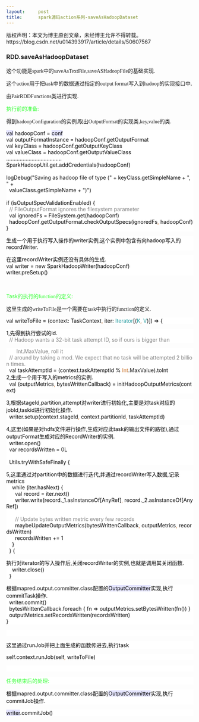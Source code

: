 ```yaml
---
layout:     post
title:      spark源码action系列-saveAsHadoopDataset
---
```

<div id="article_content" class="article_content clearfix csdn-tracking-statistics" data-pid="blog" data-mod="popu_307" data-dsm="post">
								<div class="article-copyright">
					版权声明：本文为博主原创文章，未经博主允许不得转载。					https://blog.csdn.net/u014393917/article/details/50607567				</div>
								            <link rel="stylesheet" href="https://csdnimg.cn/release/phoenix/template/css/ck_htmledit_views-f76675cdea.css">
						<div class="htmledit_views" id="content_views">
                
<h3>RDD.saveAsHadoopDataset</h3>
<p>这个功能是<span style="font-family:'Times New Roman';">spark</span><span style="font-family:SimSun;">中的</span><span style="font-family:'Times New Roman';">saveAsTextFile,saveASHadoopFile</span><span style="font-family:SimSun;">的基础实现</span><span style="font-family:'Times New Roman';">.</span></p>
<p>这个<span style="font-family:'Times New Roman';">action</span><span style="font-family:SimSun;">用于把</span><span style="font-family:'Times New Roman';">task</span><span style="font-family:SimSun;">中的数据通过指定的</span><span style="font-family:'Times New Roman';">output format</span><span style="font-family:SimSun;">写入到</span><span style="font-family:'Times New Roman';">hadoop</span><span style="font-family:SimSun;">的实现接口中</span><span style="font-family:'Times New Roman';">,</span></p>
<p>由<span style="font-family:'Times New Roman';">PairRDDFunctions</span><span style="font-family:SimSun;">类进行实现</span><span style="font-family:'Times New Roman';">.</span></p>
<p><span style="color:#33FF33;">执行前的准备:</span></p>
<p>得到<span style="font-family:'Times New Roman';">hadoopConfiguration</span><span style="font-family:SimSun;">的实例</span><span style="font-family:'Times New Roman';">,</span><span style="font-family:SimSun;">取出</span><span style="font-family:'Times New Roman';">OutputFormat</span><span style="font-family:SimSun;">的实现类</span><span style="font-family:'Times New Roman';">,key,value</span><span style="font-family:SimSun;">的类</span><span style="font-family:'Times New Roman';">.</span></p>
<p style="background:rgb(255,255,255);"><span style="background:rgb(228,228,255);">val</span><span style="background:rgb(255,255,255);"> </span><span style="color:#000000;background:rgb(255,255,255);">hadoopConf = </span><span style="color:#000000;background:rgb(228,228,255);">conf</span><span style="color:#000000;background:rgb(255,255,255);"><br></span><span style="background:rgb(255,255,255);">val </span><span style="color:#000000;background:rgb(255,255,255);">outputFormatInstance = hadoopConf.getOutputFormat</span><span style="color:#000000;background:rgb(255,255,255);"><br></span><span style="background:rgb(255,255,255);">val </span><span style="color:#000000;background:rgb(255,255,255);">keyClass = hadoopConf.getOutputKeyClass</span><span style="color:#000000;background:rgb(255,255,255);"><br></span><span style="background:rgb(255,255,255);">val </span><span style="color:#000000;background:rgb(255,255,255);">valueClass = hadoopConf.getOutputValueClass</span><span style="color:#000000;background:rgb(255,255,255);"><br></span><span style="background:rgb(255,255,255);">.....................................</span><span style="color:#000000;background:rgb(255,255,255);"><br></span><span style="color:#000000;background:rgb(255,255,255);">SparkHadoopUtil.</span><span style="color:#000000;background:rgb(255,255,255);">get</span><span style="color:#000000;background:rgb(255,255,255);">.addCredentials(hadoopConf)</span><span style="color:#000000;background:rgb(255,255,255);"><br></span><span style="color:#000000;background:rgb(255,255,255);"><br></span><span style="color:#000000;background:rgb(255,255,255);">logDebug(</span><span style="background:rgb(255,255,255);">"Saving as hadoop file of type (" </span><span style="color:#000000;background:rgb(255,255,255);">+ keyClass.getSimpleName + </span><span style="background:rgb(255,255,255);">", " </span><span style="color:#000000;background:rgb(255,255,255);">+</span><span style="color:#000000;background:rgb(255,255,255);"><br></span><span style="color:#000000;background:rgb(255,255,255);">  valueClass.getSimpleName + </span><span style="background:rgb(255,255,255);">")"</span><span style="color:#000000;background:rgb(255,255,255);">)</span><span style="color:#000000;background:rgb(255,255,255);"><br></span><span style="color:#000000;background:rgb(255,255,255);"><br></span><span style="background:rgb(255,255,255);">if </span><span style="color:#000000;background:rgb(255,255,255);">(isOutputSpecValidationEnabled) {</span><span style="color:#000000;background:rgb(255,255,255);"><br></span><span style="color:#000000;background:rgb(255,255,255);">  </span><span style="color:#808080;background:rgb(255,255,255);">// FileOutputFormat ignores the filesystem parameter</span><span style="color:#808080;background:rgb(255,255,255);"><br></span><span style="color:#808080;background:rgb(255,255,255);">  </span><span style="background:rgb(255,255,255);">val </span><span style="color:#000000;background:rgb(255,255,255);">ignoredFs = FileSystem.</span><span style="color:#000000;background:rgb(255,255,255);">get</span><span style="color:#000000;background:rgb(255,255,255);">(hadoopConf)</span><span style="color:#000000;background:rgb(255,255,255);"><br></span><span style="color:#000000;background:rgb(255,255,255);">  hadoopConf.getOutputFormat.checkOutputSpecs(ignoredFs</span><span style="color:#cc7832;background:rgb(255,255,255);">, </span><span style="color:#000000;background:rgb(255,255,255);">hadoopConf)</span><span style="color:#000000;background:rgb(255,255,255);"><br></span><span style="color:#000000;background:rgb(255,255,255);">}</span><span style="color:#000000;background:rgb(255,255,255);"><br></span></p>
<p style="background:rgb(255,255,255);"><span style="color:#000000;background:rgb(255,255,255);">生成一个用于执行写入操作的writer实例,这个实例中包含有向hadoop写入的recordWriter.</span></p>
<p style="background:rgb(255,255,255);"><span style="color:#000000;background:rgb(255,255,255);">在这里recordWriter实例还没有具体的生成.</span><span style="color:#000000;background:rgb(255,255,255);"><br></span><span style="background:rgb(255,255,255);">val </span><span style="color:#000000;background:rgb(255,255,255);">writer = </span><span style="background:rgb(255,255,255);">new </span><span style="color:#000000;background:rgb(255,255,255);">SparkHadoopWriter(hadoopConf)</span><span style="color:#000000;background:rgb(255,255,255);"><br></span><span style="color:#000000;background:rgb(255,255,255);">writer.preSetup()</span></p>
<p> </p>
<p><span style="color:#33FF33;">Task<span style="font-family:SimSun;">的执行的</span><span style="font-family:'Times New Roman';">function</span><span style="font-family:SimSun;">的定义</span>:</span></p>
<p>这里生成的<span style="font-family:'Times New Roman';">writeToFile</span><span style="font-family:SimSun;">是一个需要在</span><span style="font-family:'Times New Roman';">task</span><span style="font-family:SimSun;">中执行的</span><span style="font-family:'Times New Roman';">function</span><span style="font-family:SimSun;">的定义</span><span style="font-family:'Times New Roman';">.</span></p>
<p style="background:rgb(255,255,255);"><span style="background:rgb(255,255,255);">val </span><span style="color:#000000;background:rgb(255,255,255);">writeToFile = (context: TaskContext</span><span style="color:#cc7832;background:rgb(255,255,255);">, </span><span style="color:#000000;background:rgb(255,255,255);">iter: </span><span style="color:#20999d;background:rgb(255,255,255);">Iterator</span><span style="color:#000000;background:rgb(255,255,255);">[(</span><span style="color:#20999d;background:rgb(255,255,255);">K</span><span style="color:#cc7832;background:rgb(255,255,255);">, </span><span style="color:#20999d;background:rgb(255,255,255);">V</span><span style="color:#000000;background:rgb(255,255,255);">)]) =&gt; {</span></p>
<p style="background:rgb(255,255,255);"><span style="color:#000000;background:rgb(255,255,255);">1,先得到执行尝试的id.</span><span style="color:#000000;background:rgb(255,255,255);"><br></span><span style="color:#000000;background:rgb(255,255,255);">  </span><span style="color:#808080;background:rgb(255,255,255);">// Hadoop wants a 32-bit task attempt ID, so if ours is bigger than </span></p>
<p style="background:rgb(255,255,255);"><span style="color:#808080;background:rgb(255,255,255);">       Int.MaxValue, roll it</span><span style="color:#808080;background:rgb(255,255,255);"><br></span><span style="color:#808080;background:rgb(255,255,255);">  // around by taking a mod. We expect that no task will be attempted 2 billion times.</span><span style="color:#808080;background:rgb(255,255,255);"><br></span><span style="color:#808080;background:rgb(255,255,255);">  </span><span style="background:rgb(255,255,255);">val </span><span style="color:#000000;background:rgb(255,255,255);">taskAttemptId = (context.taskAttemptId % </span><span style="color:#cc7832;background:rgb(255,255,255);">Int</span><span style="color:#000000;background:rgb(255,255,255);">.</span><span style="background:rgb(255,255,255);">MaxValue</span><span style="color:#000000;background:rgb(255,255,255);">).toInt</span><span style="color:#000000;background:rgb(255,255,255);"><br></span><span style="color:#000000;background:rgb(255,255,255);">2,生成一个用于写入的metrics的实例.</span><span style="color:#000000;background:rgb(255,255,255);"><br></span><span style="color:#000000;background:rgb(255,255,255);">  </span><span style="background:rgb(255,255,255);">val </span><span style="color:#000000;background:rgb(255,255,255);">(outputMetrics</span><span style="color:#cc7832;background:rgb(255,255,255);">, </span><span style="color:#000000;background:rgb(255,255,255);">bytesWrittenCallback) = initHadoopOutputMetrics(context)</span><span style="color:#000000;background:rgb(255,255,255);"><br></span></p>
<p style="background:rgb(255,255,255);"><span style="color:#000000;background:rgb(255,255,255);">3,根据stageId,partition,attempt对writer进行初始化,主要是对task对应的jobId,taskid进行初始化操作.</span><span style="color:#000000;background:rgb(255,255,255);"><br></span><span style="color:#000000;background:rgb(255,255,255);">  writer.setup(context.stageId</span><span style="color:#cc7832;background:rgb(255,255,255);">, </span><span style="color:#000000;background:rgb(255,255,255);">context.partitionId</span><span style="color:#cc7832;background:rgb(255,255,255);">, </span><span style="color:#000000;background:rgb(255,255,255);">taskAttemptId)</span></p>
<p style="background:rgb(255,255,255);"><span style="color:#000000;background:rgb(255,255,255);">4,这里(如果是对hdfs文件进行操作,生成对应此task的输出文件的路径),通过outputFormat生成对应的RecordWriter的实例.</span><span style="color:#000000;background:rgb(255,255,255);"><br></span><span style="color:#000000;background:rgb(255,255,255);">  writer.open()</span><span style="color:#000000;background:rgb(255,255,255);"><br></span><span style="color:#000000;background:rgb(255,255,255);">  </span><span style="background:rgb(255,255,255);">var </span><span style="color:#000000;background:rgb(255,255,255);">recordsWritten = </span><span style="background:rgb(255,255,255);">0L</span><span style="background:rgb(255,255,255);"><br></span><span style="background:rgb(255,255,255);"><br></span><span style="background:rgb(255,255,255);">  </span><span style="color:#000000;background:rgb(255,255,255);">Utils.</span><span style="color:#000000;background:rgb(255,255,255);">tryWithSafeFinally </span><span style="color:#000000;background:rgb(255,255,255);">{</span></p>
<p style="background:rgb(255,255,255);"><span style="color:#000000;background:rgb(255,255,255);">5,这里通过对partition中的数据进行迭代,并通过recordWriter写入数据,记录metrics</span><span style="color:#000000;background:rgb(255,255,255);"><br></span><span style="color:#000000;background:rgb(255,255,255);">    </span><span style="background:rgb(255,255,255);">while </span><span style="color:#000000;background:rgb(255,255,255);">(iter.hasNext) {</span><span style="color:#000000;background:rgb(255,255,255);"><br></span><span style="color:#000000;background:rgb(255,255,255);">      </span><span style="background:rgb(255,255,255);">val </span><span style="color:#000000;background:rgb(255,255,255);">record = iter.next()</span><span style="color:#000000;background:rgb(255,255,255);"><br></span><span style="color:#000000;background:rgb(255,255,255);">      writer.write(record._1.asInstanceOf[AnyRef]</span><span style="color:#cc7832;background:rgb(255,255,255);">, </span><span style="color:#000000;background:rgb(255,255,255);">record._2.asInstanceOf[AnyRef])</span><span style="color:#000000;background:rgb(255,255,255);"><br></span><span style="color:#000000;background:rgb(255,255,255);"><br></span><span style="color:#000000;background:rgb(255,255,255);">      </span><span style="color:#808080;background:rgb(255,255,255);">// Update bytes written metric every few records</span><span style="color:#808080;background:rgb(255,255,255);"><br></span><span style="color:#808080;background:rgb(255,255,255);">      </span><span style="color:#000000;background:rgb(255,255,255);">maybeUpdateOutputMetrics(bytesWrittenCallback</span><span style="color:#cc7832;background:rgb(255,255,255);">, </span><span style="color:#000000;background:rgb(255,255,255);">outputMetrics</span><span style="color:#cc7832;background:rgb(255,255,255);">, </span><span style="color:#000000;background:rgb(255,255,255);">recordsWritten)</span><span style="color:#000000;background:rgb(255,255,255);"><br></span><span style="color:#000000;background:rgb(255,255,255);">      recordsWritten += </span><span style="background:rgb(255,255,255);">1</span><span style="background:rgb(255,255,255);"><br></span><span style="background:rgb(255,255,255);">    </span><span style="color:#000000;background:rgb(255,255,255);">}</span><span style="color:#000000;background:rgb(255,255,255);"><br></span><span style="color:#000000;background:rgb(255,255,255);">  } {</span></p>
<p style="background:rgb(255,255,255);"><span style="color:#000000;background:rgb(255,255,255);">执行对iterator的写入操作后,关闭recordWriter的实例,也就是调用其关闭函数.</span><span style="color:#000000;background:rgb(255,255,255);"><br></span><span style="color:#000000;background:rgb(255,255,255);">    writer.close()</span><span style="color:#000000;background:rgb(255,255,255);"><br></span><span style="color:#000000;background:rgb(255,255,255);">  }</span></p>
<p style="background:rgb(255,255,255);"><span style="color:#000000;background:rgb(255,255,255);">根据</span><span style="background:rgb(255,255,255);">mapred.output.committer.class</span><span style="color:#000000;background:rgb(255,255,255);">配置的</span><span style="color:#000000;background:rgb(228,228,255);">OutputCommitter</span><span style="color:#000000;background:rgb(255,255,255);">实现,执行commitTask操作.</span><span style="color:#000000;background:rgb(255,255,255);"><br></span><span style="color:#000000;background:rgb(255,255,255);">  writer.commit()</span><span style="color:#000000;background:rgb(255,255,255);"><br></span><span style="color:#000000;background:rgb(255,255,255);">  bytesWrittenCallback.foreach { fn =&gt; outputMetrics.setBytesWritten(fn()) }</span><span style="color:#000000;background:rgb(255,255,255);"><br></span><span style="color:#000000;background:rgb(255,255,255);">  outputMetrics.setRecordsWritten(recordsWritten)</span><span style="color:#000000;background:rgb(255,255,255);"><br></span><span style="color:#000000;background:rgb(255,255,255);">}</span></p>
<p style="background:rgb(255,255,255);"><span style="color:#000000;background:rgb(255,255,255);"> </span></p>
<p style="background:rgb(255,255,255);"><span style="color:#000000;background:rgb(255,255,255);">这里通过runJob并把上面生成的函数传进去,执行task</span></p>
<p style="background:rgb(255,255,255);"><span style="color:#000000;background:rgb(255,255,255);">self.context.runJob(self</span><span style="color:#cc7832;background:rgb(255,255,255);">, </span><span style="color:#000000;background:rgb(255,255,255);">writeToFile)</span></p>
<p style="background:rgb(255,255,255);"><span style="color:#000000;background:rgb(255,255,255);"> </span></p>
<p style="background:rgb(255,255,255);"><span style="color:#33FF33;background:rgb(255,255,255);">任务结束后的处理</span><span style="color:#33FF33;background:rgb(255,255,255);">:</span></p>
<p style="background:rgb(255,255,255);"><span style="color:#000000;background:rgb(255,255,255);">根据</span><span style="background:rgb(255,255,255);">mapred.output.committer.class</span><span style="color:#000000;background:rgb(255,255,255);">配置的</span><span style="color:#000000;background:rgb(228,228,255);">OutputCommitter</span><span style="color:#000000;background:rgb(255,255,255);">实现,执行commitJob操作.</span></p>
<p style="background:rgb(255,255,255);"><span style="color:#000000;background:rgb(228,228,255);">writer</span><span style="color:#000000;background:rgb(255,255,255);">.commitJob()</span></p>
            </div>
                </div>